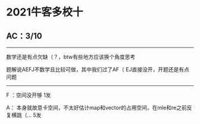 # 2021牛客多校十

## **AC：3/10**

---

数学还是有点欠缺（？，btw有些地方应该换个角度思考

题解说AEFJ不数学且比较可做，其中我们过了AF（ EJ直接没开，开题还是有点问题

---

F ：空间没开够 1发

A： 本身就故意卡空间，不太好估计map和vector的占用空间，在mle和re之前反复横跳（... 5发

